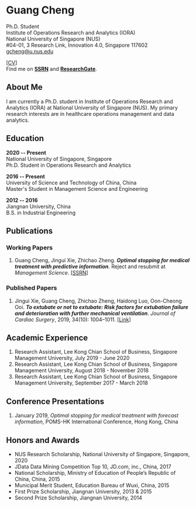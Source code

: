
# Guang Cheng

Ph.D. Student  
Institute of Operations Research and Analytics (IORA)  
National University of Singapore (NUS)  
#04-01, 3 Research Link, Innovation 4.0, Singapore 117602  
gcheng@u.nus.edu  

[[CV](https://drive.google.com/file/d/105ISIw_Ah6uXNr3j7HwcMvFtbu-i9MwJ/view?usp=sharing)]  
Find me on [__SSRN__](https://papers.ssrn.com/sol3/cf_dev/AbsByAuth.cfm?per_id=3036482) and [__ResearchGate__](https://www.researchgate.net/profile/Cheng_Guang).

## About Me 

I am currently a Ph.D. student in Institute of Operations Research and Analytics (IORA) at National University of Singapore (NUS). My primary research interests are in healthcare operations management and data analytics. 

## Education

**2020 -- Present**  
National University of Singapore, Singapore  
Ph.D. Student in Operations Research and Analytics
                   
**2016 -- Present**    
University of Science and Technology of China, China  
Master's Student in Management Science and Engineering
                   
**2012 -- 2016**       
Jiangnan University, China  
B.S. in Industrial Engineering

## Publications
### Working Papers
1. Guang Cheng, Jingui Xie, Zhichao Zheng. ***Optimal stopping for medical treatment with predictive information***. Reject and resubmit at *Management Science*. [[SSRN](https://ssrn.com/abstract=3397530)]  

### Published Papers
1. Jingui Xie, Guang Cheng, Zhichao Zheng, Haidong Luo, Oon-Cheong Ooi. ***To extubate or not to extubate: Risk factors for extubation failure and deterioration with further mechanical ventilation***. *Journal of Cardiac Surgery*, 2019, 34(10): 1004–1011. [[Link](https://onlinelibrary.wiley.com/doi/abs/10.1111/jocs.14189)]

## Academic Experience
1. Research Assistant, Lee Kong Chian School of Business, Singapore Management University, July 2019 - June 2020
2. Research Assistant, Lee Kong Chian School of Business, Singapore Management University, August 2018 - November 2018
3. Research Assistant, Lee Kong Chian School of Business, Singapore Management University, September 2017 - March 2018

## Conference Presentations
1. January 2019, *Optimal stopping for medical treatment with forecast information*, POMS-HK International Conference, Hong Kong, China

## Honors and Awards
- NUS Research Scholarship, National University of Singapore, Singapore, 2020
- JData Data Mining Competition Top 10, JD.com, inc., China, 2017
- National Scholarship, Ministry of Education of People’s Republic of China, China, 2015
- Municipal Merit Student, Education Bureau of Wuxi, China, 2015
- First Prize Scholarship, Jiangnan University, 2013 & 2015
- Second Prize Scholarship, Jiangnan University, 2014
